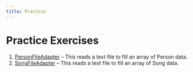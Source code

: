 ```yaml
---
title: Practice
---
```

# Practice Exercises

1. [PersonFileAdapter](PersonFileAdapter.md) – This reads a text file to fill an array of Person data.
2. [SongFileAdapter](SongFileAdapter.md) – This reads a text file to fill an array of Song data.
